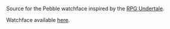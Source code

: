 Source for the Pebble watchface inspired by the [RPG Undertale](http://store.steampowered.com/app/391540/).

Watchface available [here](https://apps.getpebble.com/applications/564e744e86b141f0c300000f).
